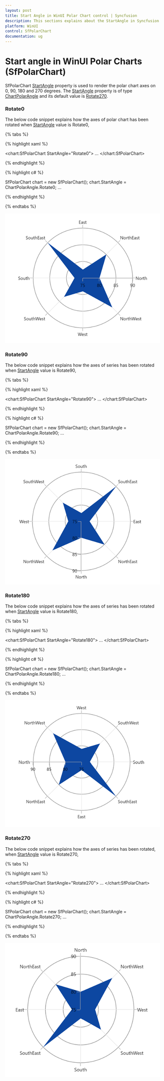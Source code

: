 ```yaml
---
layout: post
title: Start Angle in WinUI Polar Chart control | Syncfusion
description: This sections explains about the StartAngle in Syncfusion WinUI Polar Chart(SfPolarChart) control .
platform: WinUI
control: SfPolarChart
documentation: ug
---
```


# Start angle in WinUI Polar Charts (SfPolarChart)

SfPolarChart [StartAngle]() property is used to render the polar chart axes on 0, 90, 180 and 270 degrees. The [StartAngle]() property is of type [ChartPolarAngle]() and its default value is [Rotate270]().

### Rotate0

The below code snippet explains how the axes of polar chart has been rotated when [StartAngle]() value is Rotate0,

{% tabs %}

{% highlight xaml %}

<chart:SfPolarChart StartAngle="Rotate0">
...
</chart:SfPolarChart>


{% endhighlight %}

{% highlight c# %}

SfPolarChart chart = new SfPolarChart();
chart.StartAngle = ChartPolarAngle.Rotate0;
...

{% endhighlight %}

{% endtabs %}

![Rotation support for polar series in WinUI polar chart](StartAngle_Images/WinUI_PolarChart_Rotate0.png)

### Rotate90

The below code snippet explains how the axes of series has been rotated when [StartAngle]() value is Rotate90,

{% tabs %}

{% highlight xaml %}

<chart:SfPolarChart StartAngle="Rotate90">
...
</chart:SfPolarChart>

{% endhighlight %}

{% highlight c# %}

SfPolarChart chart = new SfPolarChart();
chart.StartAngle = ChartPolarAngle.Rotate90;
...

{% endhighlight %}

{% endtabs %}

![Rotation support for polar series in WinUI polar chart](StartAngle_Images/WinUI_PolarChart_Rotate90.png)

### Rotate180

The below code snippet explains how the axes of series has been rotated when [StartAngle]() value is Rotate180,

{% tabs %}

{% highlight xaml %}

<chart:SfPolarChart StartAngle="Rotate180">
...
</chart:SfPolarChart>

{% endhighlight %}

{% highlight c# %}

SfPolarChart chart = new SfPolarChart();
chart.StartAngle = ChartPolarAngle.Rotate180;
...

{% endhighlight %}

{% endtabs %}

![Rotation support for polar series in WinUI polar chart](StartAngle_Images/WinUI_PolarChart_Rotate180.png)

### Rotate270

The below code snippet explains how the axes of series has been rotated, when [StartAngle]() value is Rotate270,

{% tabs %}

{% highlight xaml %}

<chart:SfPolarChart StartAngle="Rotate270">
...
</chart:SfPolarChart>

{% endhighlight %}

{% highlight c# %}

SfPolarChart chart = new SfPolarChart();
chart.StartAngle = ChartPolarAngle.Rotate270;
...

{% endhighlight %}

{% endtabs %}

![Rotation support for polar series in WinUI polar chart](StartAngle_Images/WinUI_PolarChart_Rotate270.png)